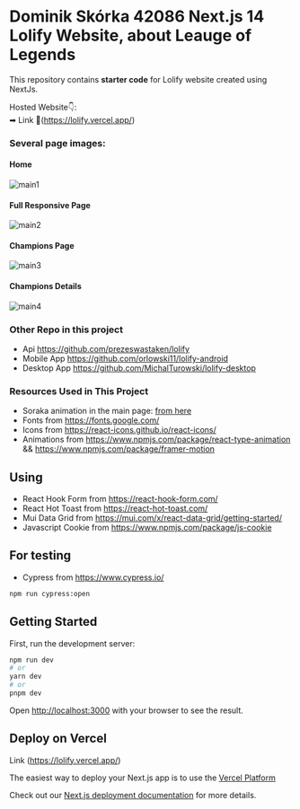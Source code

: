# Dominik Skórka 42086 Next.js 14 Lolify Website, about Leauge of Legends

This repository contains **starter code** for Lolify website created using NextJs.

Hosted Website👇: <br />
➡ Link 💚(https://lolify.vercel.app/) <br />

### Several page images:

#### Home

![main1](https://github.com/DominikSk0rka/Lolify-Website/assets/147190917/a4761fc3-d7b6-4177-ba93-b3b2f77d4733)

#### Full Responsive Page

![main2](https://github.com/DominikSk0rka/Lolify-Website/assets/147190917/a6aeeb69-2e55-47f4-82af-08a2563fd954)

#### Champions Page

![main3](https://github.com/DominikSk0rka/Lolify-Website/assets/147190917/32127c63-2c87-4636-bbff-7c73831eae89)

#### Champions Details

![main4](https://github.com/DominikSk0rka/Lolify-Website/assets/147190917/5d54e851-840b-4a9e-9b88-b7c4c457440a)

### Other Repo in this project
- Api https://github.com/prezeswastaken/lolify
- Mobile App https://github.com/orlowski11/lolify-android
- Desktop App https://github.com/MichalTurowski/lolify-desktop

### Resources Used in This Project

- Soraka animation in the main page: [from here](https://www.pinterest.com/pin/soraka-fuego-gif-soraka-fuego-prender-discover-share-gifs--466052261445882644/)
- Fonts from https://fonts.google.com/ <br />
- Icons from https://react-icons.github.io/react-icons/
- Animations from https://www.npmjs.com/package/react-type-animation && https://www.npmjs.com/package/framer-motion

## Using

- React Hook Form from https://react-hook-form.com/
- React Hot Toast from https://react-hot-toast.com/
- Mui Data Grid from https://mui.com/x/react-data-grid/getting-started/
- Javascript Cookie from https://www.npmjs.com/package/js-cookie

## For testing

- Cypress from https://www.cypress.io/

```bash
npm run cypress:open
```

## Getting Started

First, run the development server:

```bash
npm run dev
# or
yarn dev
# or
pnpm dev
```

Open [http://localhost:3000](http://localhost:3000) with your browser to see the result.

## Deploy on Vercel

Link (https://lolify.vercel.app/) <br />

The easiest way to deploy your Next.js app is to use the [Vercel Platform](https://vercel.com/)

Check out our [Next.js deployment documentation](https://nextjs.org/docs/deployment) for more details.

